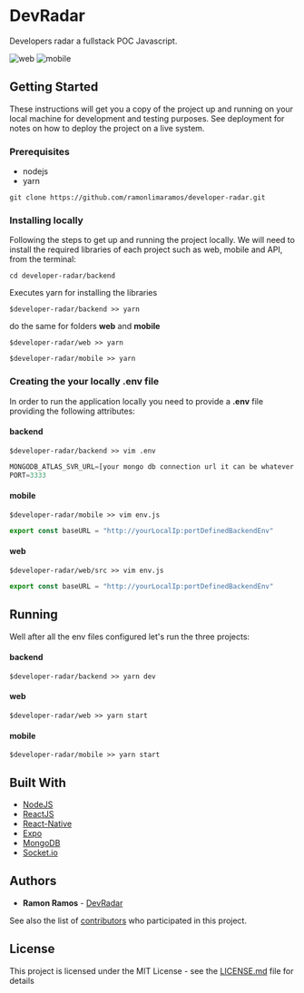 # DevRadar

Developers radar a fullstack POC Javascript.

![web](https://github.com/ramonlimaramos/developer-radar/blob/develop/assets/devRadar_web.png?raw=true)
![mobile](https://github.com/ramonlimaramos/developer-radar/blob/develop/assets/devRadar_mobile.png?raw=true)

## Getting Started

These instructions will get you a copy of the project up and running on your local machine for development and testing purposes. See deployment for notes on how to deploy the project on a live system.

### Prerequisites

- nodejs
- yarn

```
git clone https://github.com/ramonlimaramos/developer-radar.git
```

### Installing locally

Following the steps to get up and running the project locally. We will need to install the required libraries of each project such as web, mobile and API, from the terminal:

```shell
cd developer-radar/backend
```

Executes yarn for installing the libraries

```shell
$developer-radar/backend >> yarn
```

do the same for folders **web** and **mobile**

```shell
$developer-radar/web >> yarn
```

```shell
$developer-radar/mobile >> yarn
```

### Creating the your locally .env file

In order to run the application locally you need to provide a **.env** file providing the following attributes:

#### backend

```shell
$developer-radar/backend >> vim .env
```

```javascript
MONGODB_ATLAS_SVR_URL=[your mongo db connection url it can be whatever dabase you name you want]
PORT=3333
```

#### mobile

```shell
$developer-radar/mobile >> vim env.js
```

```javascript
export const baseURL = "http://yourLocalIp:portDefinedBackendEnv"
```

#### web

```shell
$developer-radar/web/src >> vim env.js
```

```javascript
export const baseURL = "http://yourLocalIp:portDefinedBackendEnv"
```

## Running

Well after all the env files configured let's run the three projects:

#### backend
```shell
$developer-radar/backend >> yarn dev
```
#### web
```shell
$developer-radar/web >> yarn start
```
#### mobile
```shell
$developer-radar/mobile >> yarn start
```

## Built With

* [NodeJS](https://nodejs.org/en/)
* [ReactJS](https://pt-br.reactjs.org/)
* [React-Native](https://reactnative.dev/)
* [Expo](https://expo.io/)
* [MongoDB](https://www.mongodb.com/)
* [Socket.io](https://socket.io/)

## Authors

* **Ramon Ramos** - [DevRadar](https://github.com/ramonlimaramos)

See also the list of [contributors](https://github.com/your/project/contributors) who participated in this project.

## License

This project is licensed under the MIT License - see the [LICENSE.md](LICENSE.md) file for details
